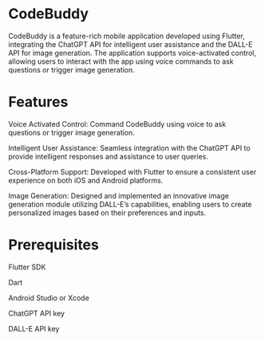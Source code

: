 
# CodeBuddy

CodeBuddy is a feature-rich mobile application developed using Flutter, integrating the ChatGPT API for intelligent user assistance and the DALL-E API for image generation. The application supports voice-activated control, allowing users to interact with the app using voice commands to ask questions or trigger image generation.

# Features

Voice Activated Control: Command CodeBuddy using voice to ask questions or trigger image generation.

Intelligent User Assistance: Seamless integration with the ChatGPT API to provide intelligent responses and assistance to user queries.

Cross-Platform Support: Developed with Flutter to ensure a consistent user experience on both iOS and Android platforms.

Image Generation: Designed and implemented an innovative image generation module utilizing DALL-E’s capabilities, enabling users to create personalized images based on their preferences and inputs.

# Prerequisites

Flutter SDK

Dart

Android Studio or Xcode

ChatGPT API key

DALL-E API key
